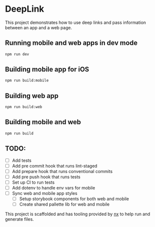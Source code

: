 # DeepLink

This project demonstrates how to use deep links and pass information between an app and a web page.

## Running mobile and web apps in dev mode 
```bash
npm run dev 
```

## Building mobile app for iOS
```bash
npm run build:mobile
```

## Building web app
```bash
npm run build:web
```

## Building mobile and web 
```bash
npm run build
```


## TODO:
- [ ] Add tests
- [ ] Add pre commit hook that runs lint-staged
- [ ] Add prepare hook that runs conventional commits
- [ ] Add pre push hook that runs tests
- [ ] Set up CI to run tests
- [ ] Add dotenv to handle env vars for mobile 
- [ ] Sync web and mobile app styles
  - [ ] Setup storybook components for both web and mobile
  - [ ] Create shared pallette lib for web and mobile

This project is scaffolded and has tooling provided by [nx](https://nx.dev/) to help run and generate files.
